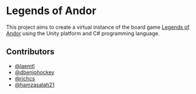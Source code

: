 # Legends of Andor
This project aims to create a virtual instance of the  board game [Legends of Andor](https://boardgamegeek.com/boardgame/127398/legends-andor)
using the Unity platform and C# programming language.

## Contributors
- [@laemtl](https://github.com/laemtl)
- [@dbenjohockey](https://github.com/dbenjohockey)
- [@richcs](https://github.com/richcs)
- [@hamzasalah21](https://github.com/hamzasalah21)
